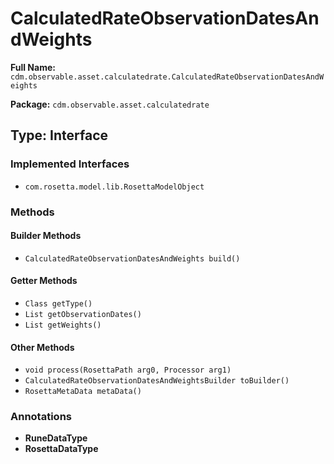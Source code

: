 # CalculatedRateObservationDatesAndWeights

**Full Name:** `cdm.observable.asset.calculatedrate.CalculatedRateObservationDatesAndWeights`

**Package:** `cdm.observable.asset.calculatedrate`

## Type: Interface

### Implemented Interfaces

- `com.rosetta.model.lib.RosettaModelObject`

### Methods

#### Builder Methods

- `CalculatedRateObservationDatesAndWeights build()`

#### Getter Methods

- `Class getType()`
- `List getObservationDates()`
- `List getWeights()`

#### Other Methods

- `void process(RosettaPath arg0, Processor arg1)`
- `CalculatedRateObservationDatesAndWeightsBuilder toBuilder()`
- `RosettaMetaData metaData()`

### Annotations

- **RuneDataType**
- **RosettaDataType**

